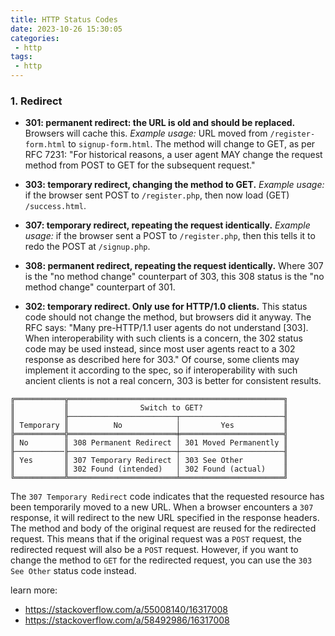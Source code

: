 ```yaml
---
title: HTTP Status Codes
date: 2023-10-26 15:30:05
categories:
 - http
tags:
 - http
---
```


### 1. Redirect

- **301: permanent redirect: the URL is old and should be replaced.** Browsers will cache this.
  *Example usage:* URL moved from `/register-form.html` to `signup-form.html`.
  The method will change to GET, as per RFC 7231: "For historical reasons, a user agent MAY change the request method from POST to GET for the subsequent request."

- **303: temporary redirect, changing the method to GET.**
  *Example usage:* if the browser sent POST to `/register.php`, then now load (GET) `/success.html`.
- **307: temporary redirect, repeating the request identically.**
  *Example usage:* if the browser sent a POST to `/register.php`, then this tells it to redo the POST at `/signup.php`.
- **308: permanent redirect, repeating the request identically.** Where 307 is the "no method change" counterpart of 303, this 308 status is the "no method change" counterpart of 301.
- **302: temporary redirect. Only use for HTTP/1.0 clients.** This status code should not change the method, but browsers did it anyway. The RFC says: "Many pre-HTTP/1.1 user agents do not understand [303]. When interoperability with such clients is a concern, the 302 status code may be used instead, since most user agents react to a 302 response as described here for 303." Of course, some clients may implement it according to the spec, so if interoperability with such ancient clients is not a real concern, 303 is better for consistent results.

```
╔═══════════╦════════════════════════════════════════════════╗
║           ║                Switch to GET?                  ║
║           ╟────────────────────────┬───────────────────────╢
║ Temporary ║          No            │         Yes           ║
╠═══════════╬════════════════════════╪═══════════════════════╣
║ No        ║ 308 Permanent Redirect │ 301 Moved Permanently ║
╟───────────╟────────────────────────┼───────────────────────╢
║ Yes       ║ 307 Temporary Redirect │ 303 See Other         ║
║           ║ 302 Found (intended)   │ 302 Found (actual)    ║
╚═══════════╩════════════════════════╧═══════════════════════╝
```

The `307 Temporary Redirect` code indicates that the requested resource has been temporarily moved to a new URL. When a browser encounters a `307` response, it will redirect to the new URL specified in the response headers. The method and body of the original request are reused for the redirected request. This means that if the original request was a `POST` request, the redirected request will also be a `POST` request. However, if you want to change the method to `GET` for the redirected request, you can use the `303 See Other` status code instead.

learn more: 

- https://stackoverflow.com/a/55008140/16317008
- https://stackoverflow.com/a/58492986/16317008